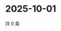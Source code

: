 # 2025-10-01

共 0 条

<!-- BEGIN ZHIHUQUESTIONS -->
<!-- 最后更新时间 Wed Oct 01 2025 08:58:08 GMT+0800 (China Standard Time) -->

<!-- END ZHIHUQUESTIONS -->
